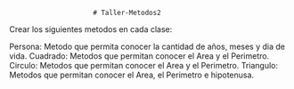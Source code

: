                          # Taller-Metodos2

Crear los siguientes metodos en cada clase:

Persona: Metodo que permita conocer la cantidad de años, meses y dia de vida.
Cuadrado: Metodos que permitan conocer el Area y el Perimetro.
Circulo: Metodos que permitan conocer el Area y el Perimetro.
Triangulo: Metodos que permitan conocer el Area, el Perimetro e hipotenusa.
                         
